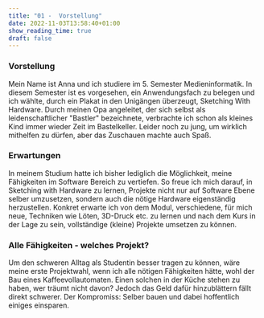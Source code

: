 ```yaml
---
title: "01 -  Vorstellung"
date: 2022-11-03T13:58:40+01:00
show_reading_time: true
draft: false
---
```


### Vorstellung
Mein Name ist Anna und ich studiere im 5. Semester Medieninformatik. In diesem Semester ist es vorgesehen, ein Anwendungsfach zu belegen und ich wählte, durch ein Plakat in den Unigängen überzeugt, Sketching With Hardware. Durch meinen Opa angeleitet, der sich selbst als leidenschaftlicher "Bastler" bezeichnete, verbrachte ich schon als kleines Kind immer wieder Zeit im Bastelkeller. Leider noch zu jung, um wirklich mithelfen zu dürfen, aber das Zuschauen machte auch Spaß. 

### Erwartungen

In meinem Studium hatte ich bisher lediglich die Möglichkeit, meine Fähigkeiten im Software Bereich zu vertiefen. So freue ich mich darauf, in Sketching with Hardware zu lernen, Projekte nicht nur auf Software Ebene selber umzusetzen, sondern auch die nötige Hardware eigenständig herzustellen. Konkret erwarte ich von dem Modul, verschiedene, für mich neue, Techniken wie Löten, 3D-Druck etc. zu lernen und nach dem Kurs in der Lage zu sein, vollständige (kleine) Projekte umsetzen zu können.

### Alle Fähigkeiten - welches Projekt?

Um den schweren Alltag als Studentin besser tragen zu können, wäre meine erste Projektwahl, wenn ich alle nötigen Fähigkeiten hätte, wohl der Bau eines Kaffeevollautomaten. Einen solchen in der Küche stehen zu haben, wer träumt nicht davon? Jedoch das Geld dafür hinzublättern fällt direkt schwerer. Der Kompromiss: Selber bauen und dabei hoffentlich einiges einsparen.
 